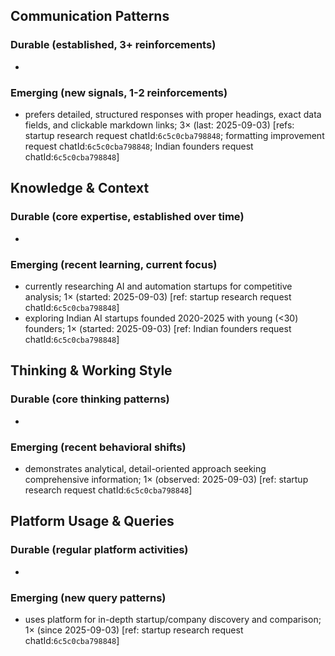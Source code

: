 ## Communication Patterns
### Durable (established, 3+ reinforcements)
-

### Emerging (new signals, 1-2 reinforcements)
- prefers detailed, structured responses with proper headings, exact data fields, and clickable markdown links; 3× (last: 2025-09-03) [refs: startup research request chatId:`6c5c0cba798848`; formatting improvement request chatId:`6c5c0cba798848`; Indian founders request chatId:`6c5c0cba798848`]

## Knowledge & Context
### Durable (core expertise, established over time)
-

### Emerging (recent learning, current focus)
- currently researching AI and automation startups for competitive analysis; 1× (started: 2025-09-03) [ref: startup research request chatId:`6c5c0cba798848`]
- exploring Indian AI startups founded 2020-2025 with young (<30) founders; 1× (started: 2025-09-03) [ref: Indian founders request chatId:`6c5c0cba798848`]

## Thinking & Working Style
### Durable (core thinking patterns)
-

### Emerging (recent behavioral shifts)
- demonstrates analytical, detail-oriented approach seeking comprehensive information; 1× (observed: 2025-09-03) [ref: startup research request chatId:`6c5c0cba798848`]

## Platform Usage & Queries
### Durable (regular platform activities)
-

### Emerging (new query patterns)
- uses platform for in-depth startup/company discovery and comparison; 1× (since 2025-09-03) [ref: startup research request chatId:`6c5c0cba798848`]